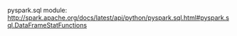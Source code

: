 pyspark.sql module:
http://spark.apache.org/docs/latest/api/python/pyspark.sql.html#pyspark.sql.DataFrameStatFunctions


